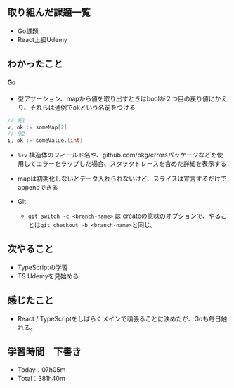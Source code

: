 ## 取り組んだ課題一覧
- Go課題
- React上級Udemy

## わかったこと
#### Go
- 型アサーション、mapから値を取り出すときはboolが２つ目の戻り値にかえり、それらは通例でokという名前をつける
```go
// 例1
v, ok := someMap[2]
// 例2
i, ok := someValue.(int)
```
- `%+v` 構造体のフィールド名や、github.com/pkg/errorsパッケージなどを使用してエラーをラップした場合、スタックトレースを含めた詳細を表示する
- mapは初期化しないとデータ入れられないけど、スライスは宣言するだけでappendできる

- Git
  - `git switch -c <branch-name>` は createの意味のオプションで、やることは`git checkout -b <branch-name>`と同じ。
 
## 次やること
- TypeScriptの学習
- TS Udemyを見始める

## 感じたこと
- React / TypeScriptをしばらくメインで頑張ることに決めたが、Goも毎日触れる。

## 学習時間　下書き
- Today：07h05m
- Total：381h40m

